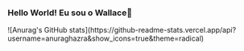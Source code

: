 ### Hello World! Eu sou o Wallace👋

<div>
  ![Anurag's GitHub stats](https://github-readme-stats.vercel.app/api?username=anuraghazra&show_icons=true&theme=radical)
</div>
